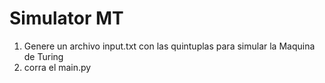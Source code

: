 # Simulator MT

1. Genere un archivo input.txt con las quintuplas para simular la Maquina de Turing
2. corra el main.py